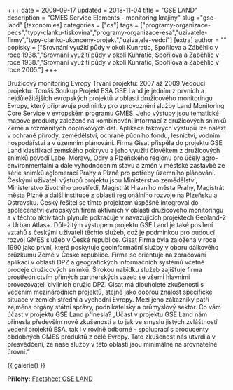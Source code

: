 +++
date = 2009-09-17
updated = 2018-11-04
title = "GSE LAND"
description = "GMES Service Elements - monitoring krajiny"
slug ="gse-land"
[taxonomies]
categories = ["cs"]
tags = ["programy-organizace-pecs","typy-clanku-tiskovina","programy-organizace-esa","uzivatele-firmy","typy-clanku-ukonceny-projekt","uzivatele-vedci"]
[extra]
author = ""
popisky = ["Srovnání využití půdy v okolí Kunratic, Spořilova a Záběhlic v roce 1938.","Srovnání využití půdy v okolí Kunratic, Spořilova a Záběhlic v roce 1938.","Srovnání využití půdy v okolí Kunratic, Spořilova a Záběhlic v roce 2005."]
+++

Družicový monitoring Evropy Trvání projektu: 2007 až 2009 Vedoucí projektu: Tomáš Soukup Projekt ESA GSE Land je jedním z prvních a nejdůležitějších evropských projektů v oblasti družicového monitoringu Evropy, který připravuje podmínky pro zprovoznění služby Land Monitoring Core Service v evropském programu GMES. Jeho výstupy jsou tematické mapové produkty založené na kombinování informací z družicových snímků Země a rozmanitých doplňkových dat. Aplikace takových výstupů lze nalézt v ochraně přírody, zemědělství, ochraně půdního fondu, lesnictví, vodním hospodářství a v územním plánování. Firma Gisat přispěla do projektu GSE Land klasifikací zemského pokryvu a jeho využití člověkem z družicových snímků povodí Labe, Moravy, Odry a Plzeňského regionu pro účely agro-environmentální a dále vyhodnocením stavu a změn v městské zástavbě ze série snímků aglomerací Prahy a Plzně pro potřeby územního plánování. Českými uživateli výstupů projektu jsou Ministerstvo zemědělství, Ministerstvo životního prostředí, Magistrát Hlavního města Prahy, Magistrát města Plzně a další instituce z oblasti regionálního rozvoje na Plzeňsku a Ostravsku. Český řešitel se tímto projektem úspěšně integroval do společenství evropských firem aktivních v oblasti družicového monitoringu a v těchto aktivitách plynule pokračuje v navazujících projektech Geoland-2 a Urban Atlas+. Důležitým výstupem projektu GSE Land je také posílení vztahů s českými uživateli těchto služeb, což je podmínkou pro budoucí rozvoj GMES služeb v České republice. Gisat Firma byla založena v roce 1990 jako první, která poskytuje geoinformační služby v oboru dálkového průzkumu Země v České republice. Firma se orientuje na zpracování aplikací v oblasti DPZ a geografických informačních systémů včetně prodeje družicových snímků. Širokou nabídku služeb zajišťuje firma prostřednictvím přímých partnerských vazeb se všemi hlavními provozovateli civilních družic DPZ. Gisat má dlouholeté zkušenosti s vedením mezinárodních projektů, stejně jako dobrou znalost specifické situace v zemích střední a východní Evropy. Mezi jeho zákazníky patří zejména orgány státní správy, podnikatelský a průmyslový sektor. Co vám účast v projektu GSE Land přinesla? „Účast v projektu GSE Land nám přinesla především nové zkušenosti a to jak ve smyslu jistých zvláštností vedení projektů ESA, tak i v rovině odborné - spoluprací s producenty obdobných GMES produktů z celé Evropy. Tato zkušenost nás utvrdila v přesvědčení, že naše služby v této oblasti jsou minimálně na srovnatelné úrovni.“

{{ galerie() }}

**Přílohy:**
[Factsheet GSE LAND]

[Factsheet GSE LAND]: csofactsheets-gseland-web.pdf
